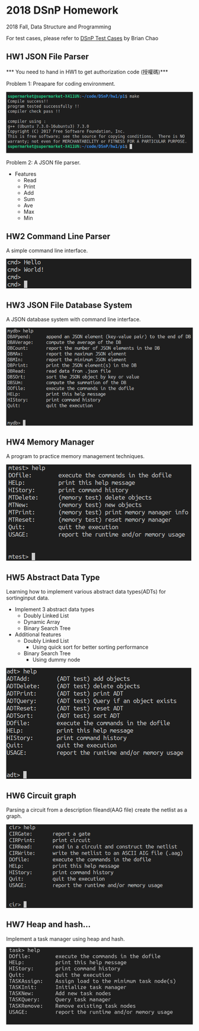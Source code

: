 # 2018 DSnP Homework

2018 Fall, Data Structure and Programming  

For test cases, please refer to [DSnP Test Cases](https://github.com/Mckinsey666/dsnp_test_cases) by Brian Chao

## HW1 JSON File Parser

*** You need to hand in HW1 to get authorization code (授權碼)***  

Problem 1:
  Preapare for coding environment.

![Homework 1-P1](https://raw.githubusercontent.com/orange2120/DSnP2018/master/hw1/p1/p1.png)

Problem 2:
  A JSON file parser.

* Features
    * Read
    * Print
    * Add
    * Sum
    * Ave
    * Max
    * Min

## HW2 Command Line Parser

A simple command line interface.  

![Homework 2](https://raw.githubusercontent.com/orange2120/DSnP2018/master/hw2/Homework_2.png)


## HW3 JSON File Database System 

A JSON database system with command line interface.  

![Homework 3](https://raw.githubusercontent.com/orange2120/DSnP2018/master/hw3/Homework_3.png)


## HW4 Memory Manager

A program to practice memory management techniques.  

![Homework 4](https://raw.githubusercontent.com/orange2120/DSnP2018/master/hw4/Homework_4.png)

## HW5 Abstract Data Type

Learning how to implement various abstract data types(ADTs) for sortinginput data.  

* Implement 3 abstract data types
  * Doubly Linked List 
  * Dynamic Array
  * Binary Search Tree
* Additional features
  * Doubly Linked List  
    * Using quick sort for better sorting performance
  * Binary Search Tree
    * Using dummy node 

![Homework 5](https://raw.githubusercontent.com/orange2120/DSnP2018/master/hw5/Homework_5.png)

## HW6 Circuit graph

Parsing a circuit from a description fileand(AAG file) create the netlist as a graph.  

![Homework 6](https://raw.githubusercontent.com/orange2120/DSnP2018/master/hw6/Homework_6.png)

## HW7 Heap and hash...

Implement a task manager using heap and hash.

![Homework 7](https://raw.githubusercontent.com/orange2120/DSnP2018/master/hw7/Homework_7.png)
